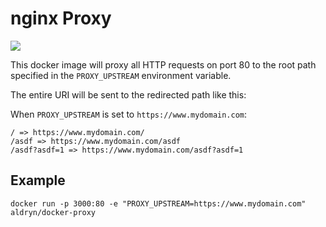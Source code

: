 # nginx Proxy

[![](https://badge.imagelayers.io/aldryn/docker-proxy:latest.svg)](https://imagelayers.io/?images=aldryn/docker-proxy:latest 'Get your own badge on imagelayers.io')

This docker image will proxy all HTTP requests on port 80 to the root path specified in the `PROXY_UPSTREAM` environment variable.

The entire URI will be sent to the redirected path like this:

When `PROXY_UPSTREAM` is set to `https://www.mydomain.com`:
```
/ => https://www.mydomain.com/
/asdf => https://www.mydomain.com/asdf
/asdf?asdf=1 => https://www.mydomain.com/asdf?asdf=1
```

## Example

`docker run -p 3000:80 -e "PROXY_UPSTREAM=https://www.mydomain.com" aldryn/docker-proxy`
